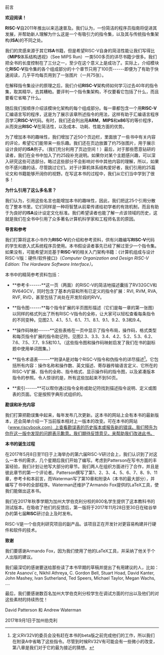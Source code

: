 前言

**欢迎阅读！**

**RISC-V**自2011年推出以来迅速普及。我们认为，一份简洁的程序员指南将促进其发展，并帮助新人理解为什么这是一个有吸引力的指令集，以及其与传统指令集架构(**ISA**)的不同之处。

我们的灵感来源于其它**ISA**书籍，但是希望RISC-V自身的简洁性能让我们写得比《**MIPS**体系结构透视》（See
MIPS Run）一类500多页的详尽书籍少很多。我们把全书的长度控制在了三分之一，至少在这个意义上是成功了。实际上，介绍模块化**RISC-V**指令集的各个组成部分的十个章节只用了100页------即便为了有助于快速阅读，几乎平均每页用到了一张图片（一共75张）。

在解释指令集设计的原理之后，我们介绍**RISC-V**架构师如何学习过去40年的指令集，取其精华，去其糟粕。要评判一个指令集架构，不仅要看它包括了什么，而且要看它省略了什么。

随后我们按顺序介绍该模块化架构的每个组成部分。每一章都包含一个用**RISC-V**汇编语言写的程序，这是为了展示该章所述指令的用法，这样有助于汇编语言程序员学习**RISC-V**代码。有时，我们还会列出用**ARM**，**MIPS**和**x86**写的等价程序，从而突出**RISC-V**在简洁性，以及成本、功耗、性能方面的优势。

为了增加本书的趣味性，我们增加了近50个页边栏，里面放了一些书中有关内容的评论，希望它们能带来一些乐趣。我们还在页边放置了约75张图片，用于展示设计良好的**ISA**例子。（我们充分利用了页边空间！）最后，对于那些愿意钻研的读者，我们在全书中加入了约25段补充说明。如果你对某个主题感兴趣，可以深入研究这些可选部分。略过这些部分不会影响对书中其他内容的理解，所以，如果你不感兴趣的话，尽管跳过它们。对于计算机体系结构爱好者，我们引用的25篇论文和书籍能够开阔你的视野。在写这本书的过程中，我们从它们当中学到了很多！

**为什么引用了这么多名言？**

我们认为，引用这些名言也能增加本书的趣味性，因此，我们把这25个引用分散在了整本书里。它们同样是一种将智慧从前辈传递给初学者的有效机制，而且有助于为良好的**ISA**设计设定文化标准。我们希望读者也能了解一点该领域的历史，这就是我们在全书中引用了众多著名计算机科学家和工程师名言的原因。

**导言和参考**

我们打算将这本小书作为**RISC-V**的介绍和参考资料，供有兴趣编写**RISC-V**代码的学生和嵌入式系统程序员使用。本书假设读者事先已经了解过至少一个指令集。如果没有，可能希望浏览基于**RISC-V**的相关入门架构书籍：《计算机组成与设计 RISC-V版：硬件/软件接口》（*Computer Organization and Design RISC-V Edition: The Hardware Software Interface）。*

本书中的精简参考资料包括：

-   **参考卡------**这一页（两面）的RISC-V的简洁地描述囊括了RV32GCV和RV64GCV，同时包含了基本内容和所有已定义的指令扩展：RVI, RVM, RVA, RVF, RVD，甚至包括了尚处在开发阶段的RVV。

-   **指令图------**每个指令扩展的半页图形描述（它们是每一章的第一张图）以同样的格式列出了所有RISC-V指令的全称，让大家可以轻松查看每条指令的不同变种。见图2.1、4.1、5.1、6.1、7.1、8.1、9.1、9.2、9.3和9.4。

-   **操作码映射------**这些表格在一页中显示了指令布局，操作码，格式类型和每页指令扩展的指令助记符。见图2.3、3.3、3.4、4.2、5.2、5.3、6.2、7.6、7.5、7.7、9.5和10.1。（这些指令图和操作码映射启发了我们在书的副标题中使用单词图集。）

-   **指令术语表------**附录A是对每个RISC-V指令和伪指令的详尽描述[^1]。它包括所有内容：操作名称和操作数、英文描述、寄存器传输语言定义、它所在的RISC-V扩展、指令的全称、指令格式、显示操作码的指令图，以及紧凑版本指令的参照。令人惊讶的是，所有这些加起来不到50页。

-   **索引------**可以帮你通过指令全称或助记符找到描述指令说明、定义或图表的页面。它是按照字典形式组织的。

**勘误和补充内容**

我们打算把勘误集中起来，每年发布几次更新。这本书的网站上会有本书的最新版本，还会简单介绍一下当前版本相对上一版本的改变。可在本书的网站（www.riscvbook.com）上查看勘误表的历史版本或报告新的错误。我们预先为你在这一版中发现的问题表示歉意。我们期待反馈意见，来帮助我们改进此书。

**本书的诞生过程**

在2017年5月8日至11日于上海举办的第六届RISC-V研讨会上，我们认识到了对这么一本书的需求，几个星期后我们开始了编写。考虑到Patterson在写书方面的丰富经验，我们计划让他写大部分的章节。我们两人在组织方面进行了合作，并且是彼此章节的第一个评论者。Patterson撰写了第1、2、3、4、5、6、7、8、9、11章，参考卡和本前言，而Waterman写了第10章和附录A（本书的最大部分），并编写了书中的全部程序。Waterman还维护了Armando Fox提供的LaTeX工具，使我们能做出这本书。

我们在2017年秋季学期为加州大学伯克利分校的800名学生提供了这本教科书的测试版本。在吸收了他们的反馈后，第一版将于2017年11月28日至30日在硅谷举办的第七届**RISC**研讨会上及时发布。

RISC-V是一个伯克利研究项目的副产品。该项目正在开发针对更容易构建并行硬件和软件的技术。

**致谢**

我们要感谢Armando Fox，因为我们使用了他的LaTeX工具，并采纳了他关于个人出版的建议。

我们最深切的感谢要送给那些读了本书早期的草稿并提出了有用建议的人，比如：Krste Asanovi´c, Nikhil Athreya, C. Gordon Bell, Stuart Hoad, David Kanter, John Mashey, Ivan Sutherland, Ted Speers, Michael Taylor, Megan Wachs, ....

最后，我们要感谢数百名加州大学伯克利分校学生在调试方面的付出以及他们的对这些素材的持续热忱！

David Patterson 和 Andrew Waterman

2017年9月1日于加州伯克利

[^1]: 定义RV32V的委员会没有赶在本书的beta版之前完成他们的工作，所以我们在附录A中省略了这些指令。尽管到时候RV32V有可能会有一些微小的改变，第八章是我们对于它的最为接近的猜想。
